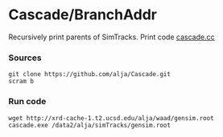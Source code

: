 Cascade/BranchAddr
========

Recursively print parents of SimTracks.
Print code [cascade.cc](/BranchAddr/bin/cascade.cc)

### Sources
```
git clone https://github.com/alja/Cascade.git
scram b
```

### Run code
```
wget http://xrd-cache-1.t2.ucsd.edu/alja/waad/gensim.root
cascade.exe /data2/alja/simTracks/gensim.root
```
